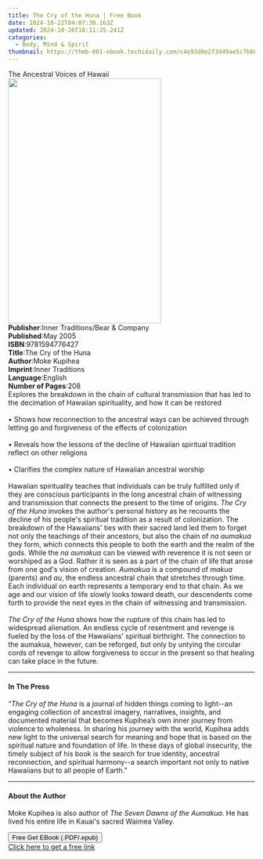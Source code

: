 ```yaml
---
title: The Cry of the Huna | Free Book
date: 2024-10-22T04:07:30.163Z
updated: 2024-10-26T18:11:25.241Z
categories:
  - Body, Mind & Spirit
thumbnail: https://thmb-001-ebook.techidaily.com/c4e93d8e2f3d49ae5c7b881d91f2b548006841eecb0d9feb4004a3d028393ff1.jpg
---
```

<main id="book-container">
  <div class="flex flex-col">
    <div class="book-brief flex-1 py-6 px-4 sm:p-6 md:py-10 md:px-8">
      <!-- brief-->
      <div class="book-brief-main">The Ancestral Voices of Hawaii</div>
    </div>
    <div
      class="book-meta-info flex-1 grid gap-4 col-start-1 col-end-3 row-start-1 sm:mb-6 sm:grid-cols-4 lg:gap-6 lg:col-start-2 lg:row-end-6 lg:row-span-6 lg:mb-0"
    >
      <div
        class="book-meta-info-left place-content-center mt-4 p-4 text-sm leading-6 col-start-2 col-span-2 dark:text-slate-400"
      >
        <img
          class="w-full h-500 object-cover rounded-lg sm:h-255 sm:col-span-2 lg:col-span-full"
          src="https://img-001-ebook.techidaily.com/e1d16b7c4f80d11591fbfbb45b08c933079aaca665e7e4016aa8d41033a1712b.jpg"
          alt=""
          width="312"
          height="500"
        />
      </div>
      <div
        class="book-meta-info-right mt-2 col-start-1 row-start-2 col-span-3 self-center"
      >
        <!-- meta data  -->
        <div class="flex flex-col px-4 md:px-8">
          <div class="flex-1">
            <strong>Publisher</strong>:<span class="px-2"
              >Inner Traditions/Bear &amp; Company</span
            >
          </div>
          <div class="flex-1">
            <strong>Published</strong>:<span class="px-2">May 2005</span>
          </div>
          <div class="flex-1">
            <strong>ISBN</strong>:<span class="px-2">9781594776427</span>
          </div>
          <div class="flex-1">
            <strong>Title</strong>:<span class="px-2">The Cry of the Huna</span>
          </div>
          <div class="flex-1">
            <strong>Author</strong>:<span class="px-2">Moke Kupihea</span>
          </div>
          <div class="flex-1">
            <strong>Imprint</strong>:<span class="px-2">Inner Traditions</span>
          </div>
          <div class="flex-1">
            <strong>Language</strong>:<span class="px-2">English</span>
          </div>
          <div class="flex-1">
            <strong>Number of Pages</strong>:<span class="px-2">208</span>
          </div>
        </div>
      </div>
    </div>
    <div class="book-description flex-1 py-6 px-4 sm:p-6 md:py-10 md:px-8">
      <div class="book-description-main">
        <div accordion-content="" id="description">
          Explores the breakdown in the chain of cultural transmission that has
          led to the decimation of Hawaiian spirituality, and how it can be
          restored<br /><br />• Shows how reconnection to the ancestral ways can
          be achieved through letting go and forgiveness of the effects of
          colonization<br /><br />• Reveals how the lessons of the decline of
          Hawaiian spiritual tradition reflect on other religions <br /><br />•
          Clarifies the complex nature of Hawaiian ancestral worship<br /><br />Hawaiian
          spirituality teaches that individuals can be truly fulfilled only if
          they are conscious participants in the long ancestral chain of
          witnessing and transmission that connects the present to the time of
          origins. <i>The Cry of the Huna</i> invokes the author's personal
          history as he recounts the decline of his people's spiritual tradition
          as a result of colonization. The breakdown of the Hawaiians' ties with
          their sacred land led them to forget not only the teachings of their
          ancestors, but also the chain of<i> na aumakua</i> they form, which
          connects this people to both the earth and the realm of the gods.
          While the <i>na aumakua</i> can be viewed with reverence it is not
          seen or worshiped as a God. Rather it is seen as a part of the chain
          of life that arose from one god's vision of creation.
          <i>Aumakua</i> is a compound of <i>makua</i> (parents) and <i>au</i>,
          the endless ancestral chain that stretches through time. Each
          individual on earth represents a temporary end to that chain. As we
          age and our vision of life slowly looks toward death, our descendents
          come forth to provide the next eyes in the chain of witnessing and
          transmission.<br /><br /><i>The Cry of the Huna</i> shows how the
          rupture of this chain has led to widespread alienation. An endless
          cycle of resentment and revenge is fueled by the loss of the
          Hawaiians' spiritual birthright. The connection to the aumakua,
          however, can be reforged, but only by untying the circular cords of
          revenge to allow forgiveness to occur in the present so that healing
          can take place in the future.
        </div>
        <div class="accordion-fader"></div>
      </div>
    </div>
    <div class="book-excerpts flex-1 py-6 px-4 sm:p-6 md:py-10 md:px-8">
      <!-- excerpts-->
      <div class="book-excerpts-main">
        <hr />
        <h4 class="placeholder placeholder-heading">
          <span>In The Press</span>
        </h4>
        <p>
          “<i>The Cry of the Huna</i> is a journal of hidden things coming to
          light--an engaging collection of ancestral imagery, narratives,
          insights, and documented material that becomes Kupihea’s own inner
          journey from violence to wholeness. In sharing his journey with the
          world, Kupihea adds new light to the universal search for meaning and
          hope that is based on the spiritual nature and foundation of life. In
          these days of global insecurity, the timely subject of his book is the
          search for true identity, ancestral reconnection, and spiritual
          harmony--a search important not only to native Hawaiians but to all
          people of Earth.”
        </p>
      </div>
    </div>
    <div class="book-about-author flex-1 py-6 px-4 sm:p-6 md:py-10 md:px-8">
      <!-- about author-->
      <div class="book-main-author-main">
        <hr />
        <h4 class="placeholder placeholder-heading">
          <span>About the Author</span>
        </h4>
        <p>
          Moke Kupihea is also author of <i>The Seven Dawns of the Aumakua</i>.
          He has lived his entire life in Kauai's sacred Waimea Valley.
        </p>
      </div>
    </div>
    <div class="book-free-get flex-1 py-6 px-4 sm:p-6 md:py-10 md:px-8">
      <button
        id="btn-free-get"
        class="bg-blue-500 hover:bg-blue-700 text-white font-bold py-2 px-4 rounded"
      >
        Free Get EBook (.PDF/.epub)
      </button>
      <div id="countdown-display" class="px-2 text-lg mt-2"></div>
      <a
        id="free-link"
        class="hidden bg-blue-500 hover:bg-blue-700 text-white font-bold py-2 px-4 rounded"
        href="https://www.ebooks.com/en-us/book/95782127/the-cry-of-the-huna/moke-kupihea/"
        target="_blank"
        >Click here to get a free link</a
      >
    </div>
    <script>
      let countdownTime = 0;
      let countdownInterval = null;
      document
        .getElementById('btn-free-get')
        .addEventListener('click', startCountdown);
      function startCountdown() {
        countdownTime = new Date().getTime() + 60000 * 3;
        countdownInterval = setInterval(updateCountdown, 1000);
        document.getElementById('btn-free-get').disabled = true;
        document
          .getElementById('btn-free-get')
          .classList.add('bg-gray-500', 'cursor-not-allowed');
      }
      function updateCountdown() {
        let currentTime = new Date().getTime();
        let timeLeft = countdownTime - currentTime;
        let secondsLeft = Math.floor(timeLeft / 1000);
        document.getElementById('countdown-display').innerHTML =
          `Remaining time: ${secondsLeft} seconds.`;
        if (secondsLeft <= 0) {
          clearInterval(countdownInterval);
          document.getElementById('btn-free-get').classList.add('hidden');
          document.getElementById('free-link').classList.remove('hidden');
          document.getElementById('countdown-display').innerHTML = '';
        }
      }
    </script>
  </div>
</main>

<ins class="adsbygoogle"
      style="display:block"
      data-ad-client="ca-pub-7571918770474297"
      data-ad-slot="8358498916"
      data-ad-format="auto"
      data-full-width-responsive="true"></ins>
    